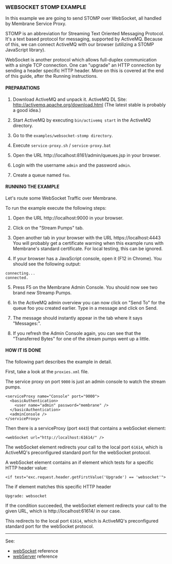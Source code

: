 ### WEBSOCKET STOMP EXAMPLE

In this example we are going to send STOMP over WebSocket, all handled by
Membrane Service Proxy.

STOMP is an abbreviation for Streaming Text Oriented Messaging Protocol. It's a
text based protocol for messaging, supported by ActiveMQ. Because of this, we
can connect ActiveMQ with our browser (utilizing a STOMP JavaScript library).

WebSocket is another protocol which allows full-duplex communication with a
single TCP connection. One can "upgrade" an HTTP connection by sending a header
specific HTTP header. More on this is covered at the end of this guide, after
the Running instructions.


#### PREPARATIONS


1.	Download ActiveMQ and unpack it.
	ActiveMQ DL Site:
		http://activemq.apache.org/download.html
	(The latest stable is probably a good idea.)
	  
2.	Start ActiveMQ by executing `bin/activemq start` in the ActiveMQ directory.
	  
3.	Go to the `examples/websocket-stomp directory`.
	  
4.	Execute `service-proxy.sh` / `service-proxy.bat`
	  
5.	Open the URL http://localhost:8161/admin/queues.jsp in your browser.

6.	Login with the username `admin` and the password `admin`.
	  
7.	Create a queue named `foo`.



#### RUNNING THE EXAMPLE


Let's route some WebSocket Traffic over Membrane.

To run the example execute the following steps:

1.	Open the URL
		http://localhost:9000
	in your browser.
	  
2.	Click on the "Stream Pumps" tab.

3.	Open another tab in your browser with the URL
		https://localhost:4443
	You will probably get a certificate warning when this example runs with
	Membrane's standard certificate. For local testing, this can be ignored.
	  
4.	If your browser has a JavaScript console, open it (F12 in Chrome).
	You should see the following output:
```
connecting...
connected.
  ```
5.	Press F5 on the Membrane Admin Console.
	You should now see two brand new Streamp Pumps.

6.	In the ActiveMQ admin overview you can now click on "Send To"
	for the queue foo you created earlier.
	Type in a message and click on Send.
	  
7.	The message should instantly appear in the tab where it says "Messages:".
	  
8.	If you refresh the Admin Console again, you can see that the
	"Transferred Bytes" for one of the stream pumps went up a little.

	  
#### HOW IT IS DONE

The following part describes the example in detail.

First, take a look at the `proxies.xml` file.


The service proxy on port `9000` is just an admin console to watch the stream pumps.

```
<serviceProxy name="Console" port="9000">
  <basicAuthentication>
    <user name="admin" password="membrane" />
  </basicAuthentication>
  <adminConsole />
</serviceProxy>
```


Then there is a serviceProxy (port `4443`) that contains a webSocket element:

```
<webSocket url="http://localhost:61614/" />
```

The webSocket element redirects your call to the local port `61614`, which is
ActiveMQ's preconfigured standard port for the webSocket protocol.

A webSocket element contains an if element which tests for a specific HTTP
header value:

```
<if test="exc.request.header.getFirstValue('Upgrade') == 'websocket'">
```

The if element matches this specific HTTP header

```
Upgrade: websocket
```

If the condition succeeded, the webSocket element redirects your call to the
given URL, which is http://localhost:61614/ in our case.

This redirects to the local port `61614`, which is ActiveMQ's preconfigured
standard port for the webSocket protocol.

---
See:
- [webSocket](https://membrane-soa.org/api-gateway-doc/current/configuration/reference/webSocket.htm) reference
- [webServer](https://membrane-soa.org/api-gateway-doc/current/configuration/reference/webServer.htm) reference